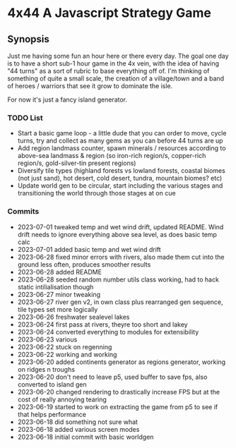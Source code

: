 # 4x44 A Javascript Strategy Game

## Synopsis
Just me having some fun an hour here or there every day. The goal one day is to have a short sub-1 hour game in the 4x vein, with the idea of having "44 turns" as a sort of rubric to base everything off of. I'm thinking of something of quite a small scale, the creation of a village/town and a band of heroes / warriors that see it grow to dominate the isle.

For now it's just a fancy island generator.


### TODO List
 - Start a basic game loop - a little dude that you can order to move, cycle turns, try and collect as many gems as you can before 44 turns are up
 - Add region landmass counter, spawn minerals / resources according to above-sea landmass & region (so iron-rich region/s, copper-rich region/s, gold-silver-tin present regions)
 - Diversify tile types (highland forests vs lowland forests, coastal biomes (not just sand), hot desert, cold desert, tundra, mountain biomes? etc)
 - Update world gen to be circular, start including the various stages and transitioning the world through those stages at on cue

### Commits
<!-- `git log --date=format:'%Y-%m-%d' --pretty=format:'%ad %s'` -->

- 2023-07-01 tweaked temp and wet wind drift, updated README. Wind drift needs to ignore everything above sea level, as does basic temp calc
- 2023-07-01 added basic temp and wet wind drift
- 2023-06-28 fixed minor errors with rivers, also made them cut into the ground less often, produces smoother results
- 2023-06-28 added README
- 2023-06-28 seeded random number utils class working, had to hack static intilialisation though
- 2023-06-27 minor tweaking
- 2023-06-27 river gen v2, in own class plus rearranged gen sequence, tile types set more logically
- 2023-06-26 freshwater sealevel lakes
- 2023-06-24 first pass at rivers, theyre too short and lakey
- 2023-06-24 converted everything to modules for extensibility
- 2023-06-23 various
- 2023-06-22 stuck on regenning
- 2023-06-22 working and working
- 2023-06-20 added continents generator as regions generator, working on ridges n troughs
- 2023-06-20 don't need to leave p5, used buffer to save fps, also converted to island gen
- 2023-06-20 changed rendering to drastically increase FPS but at the cost of really annoying tearing
- 2023-06-19 started to work on extracting the game from p5 to see if that helps performance
- 2023-06-18 did something not sure what
- 2023-06-18 added various screen modes
- 2023-06-18 initial commit with basic worldgen
